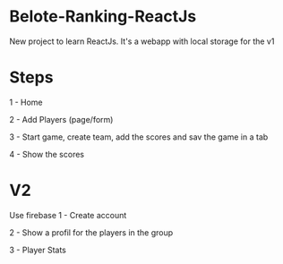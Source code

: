 # Belote-Ranking-ReactJs

New project to learn ReactJs. It's a webapp with local storage for the v1


# Steps

1 - Home

2 - Add Players (page/form)

3 - Start game, create team, add the scores and sav the game in a tab

4 - Show the scores

# V2

Use firebase
1 - Create account

2 - Show a profil for the players in the group

3 - Player Stats
